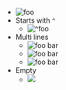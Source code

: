 
- ![foo](/url)
- Starts with `^`
    - ![^foo](/url)
- Multi lines
  - ![foo
      bar](/url)
  - ![
      foo
      bar
    ](/url)
  - ![  
      foo
      bar  
    ](/url)
- Empty
  - ![](/url)

[x]: /url
